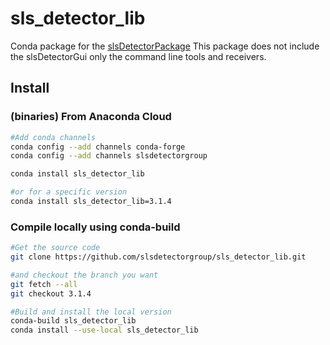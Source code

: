 # sls_detector_lib

Conda package for the [slsDetectorPackage](https://github.com/slsdetectorgroup/slsDetectorPackage)
This package does not include the slsDetectorGui only the command line tools and receivers.


## Install

### (binaries) From Anaconda Cloud


```bash
#Add conda channels
conda config --add channels conda-forge
conda config --add channels slsdetectorgroup

conda install sls_detector_lib

#or for a specific version
conda install sls_detector_lib=3.1.4

```

### Compile locally using conda-build

```bash
#Get the source code
git clone https://github.com/slsdetectorgroup/sls_detector_lib.git

#and checkout the branch you want
git fetch --all
git checkout 3.1.4

#Build and install the local version
conda-build sls_detector_lib
conda install --use-local sls_detector_lib

```